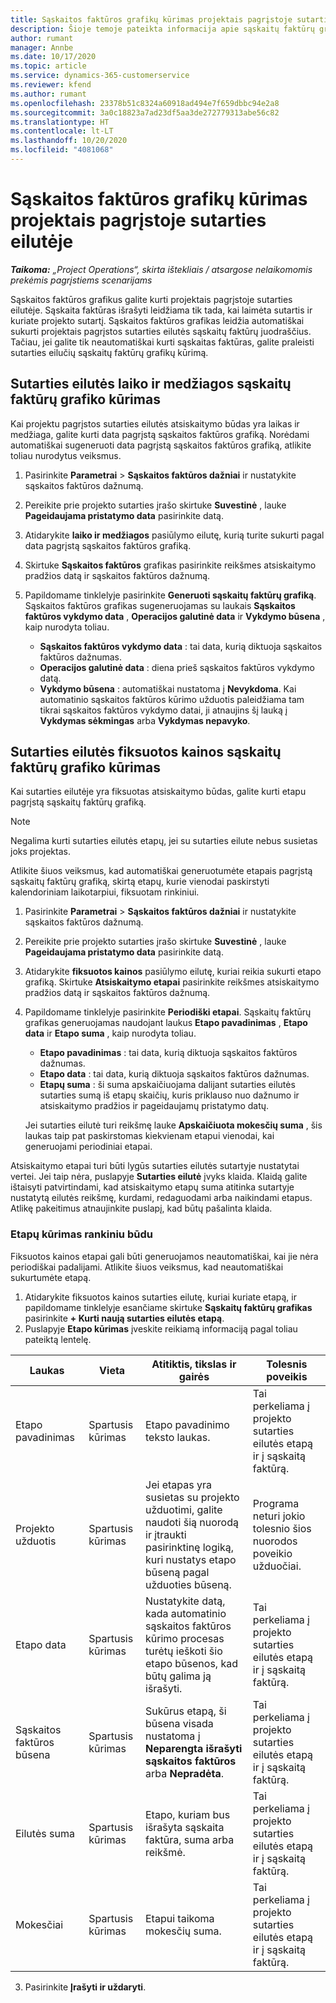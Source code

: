 ```yaml
---
title: Sąskaitos faktūros grafikų kūrimas projektais pagrįstoje sutarties eilutėje
description: Šioje temoje pateikta informacija apie sąskaitų faktūrų grafikų ir sutarties eilučių etapų kūrimą.
author: rumant
manager: Annbe
ms.date: 10/17/2020
ms.topic: article
ms.service: dynamics-365-customerservice
ms.reviewer: kfend
ms.author: rumant
ms.openlocfilehash: 23378b51c8324a60918ad494e7f659dbbc94e2a8
ms.sourcegitcommit: 3a0c18823a7ad23df5aa3de272779313abe56c82
ms.translationtype: HT
ms.contentlocale: lt-LT
ms.lasthandoff: 10/20/2020
ms.locfileid: "4081068"
---
```

# <a name="create-an-invoice-schedule-on-a-project-based-contract-line"></a>Sąskaitos faktūros grafikų kūrimas projektais pagrįstoje sutarties eilutėje 

_**Taikoma:** „Project Operations“, skirta ištekliais / atsargose nelaikomomis prekėmis pagrįstiems scenarijams_

Sąskaitos faktūros grafikus galite kurti projektais pagrįstoje sutarties eilutėje. Sąskaita faktūras išrašyti leidžiama tik tada, kai laimėta sutartis ir kuriate projekto sutartį. Sąskaitos faktūros grafikas leidžia automatiškai sukurti projektais pagrįstos sutarties eilutės sąskaitų faktūrų juodraščius. Tačiau, jei galite tik neautomatiškai kurti sąskaitas faktūras, galite praleisti sutarties eilučių sąskaitų faktūrų grafikų kūrimą.

## <a name="create-a-time-and-material-invoice-schedule-for-a-contract-line"></a>Sutarties eilutės laiko ir medžiagos sąskaitų faktūrų grafiko kūrimas

Kai projektu pagrįstos sutarties eilutės atsiskaitymo būdas yra laikas ir medžiaga, galite kurti data pagrįstą sąskaitos faktūros grafiką. Norėdami automatiškai sugeneruoti data pagrįstą sąskaitos faktūros grafiką, atlikite toliau nurodytus veiksmus.

1. Pasirinkite **Parametrai** > **Sąskaitos faktūros dažniai** ir nustatykite sąskaitos faktūros dažnumą.
2. Pereikite prie projekto sutarties įrašo skirtuke **Suvestinė** , lauke **Pageidaujama pristatymo data** pasirinkite datą.
3. Atidarykite **laiko ir medžiagos** pasiūlymo eilutę, kurią turite sukurti pagal data pagrįstą sąskaitos faktūros grafiką. 
4. Skirtuke **Sąskaitos faktūros** grafikas pasirinkite reikšmes atsiskaitymo pradžios datą ir sąskaitos faktūros dažnumą.
5. Papildomame tinklelyje pasirinkite **Generuoti sąskaitų faktūrų grafiką**. Sąskaitos faktūros grafikas sugeneruojamas su laukais **Sąskaitos faktūros vykdymo data** , **Operacijos galutinė data** ir **Vykdymo būsena** , kaip nurodyta toliau.

    - **Sąskaitos faktūros vykdymo data** : tai data, kurią diktuoja sąskaitos faktūros dažnumas.
    - **Operacijos galutinė data** : diena prieš sąskaitos faktūros vykdymo datą.
    - **Vykdymo būsena** : automatiškai nustatoma į **Nevykdoma**. Kai automatinio sąskaitos faktūros kūrimo užduotis paleidžiama tam tikrai sąskaitos faktūros vykdymo datai, ji atnaujins šį lauką į **Vykdymas sėkmingas** arba **Vykdymas nepavyko**.

## <a name="create-a-fixed-price-invoice-schedule-for-a-contract-line"></a>Sutarties eilutės fiksuotos kainos sąskaitų faktūrų grafiko kūrimas

Kai sutarties eilutėje yra fiksuotas atsiskaitymo būdas, galite kurti etapu pagrįstą sąskaitų faktūrų grafiką. 

> [!NOTE]
> Negalima kurti sutarties eilutės etapų, jei su sutarties eilute nebus susietas joks projektas.

Atlikite šiuos veiksmus, kad automatiškai generuotumėte etapais pagrįstą sąskaitų faktūrų grafiką, skirtą etapų, kurie vienodai paskirstyti kalendoriniam laikotarpiui, fiksuotam rinkiniui.

1. Pasirinkite **Parametrai** > **Sąskaitos faktūros dažniai** ir nustatykite sąskaitos faktūros dažnumą.
2. Pereikite prie projekto sutarties įrašo skirtuke **Suvestinė** , lauke **Pageidaujama pristatymo data** pasirinkite datą.
3. Atidarykite **fiksuotos kainos** pasiūlymo eilutę, kuriai reikia sukurti etapo grafiką. Skirtuke **Atsiskaitymo etapai** pasirinkite reikšmes atsiskaitymo pradžios datą ir sąskaitos faktūros dažnumą. 
4. Papildomame tinklelyje pasirinkite **Periodiški etapai**. Sąskaitų faktūrų grafikas generuojamas naudojant laukus **Etapo pavadinimas** , **Etapo data** ir **Etapo suma** , kaip nurodyta toliau.

    - **Etapo pavadinimas** : tai data, kurią diktuoja sąskaitos faktūros dažnumas.
    - **Etapo data** : tai data, kurią diktuoja sąskaitos faktūros dažnumas.
    - **Etapų suma** : ši suma apskaičiuojama dalijant sutarties eilutės sutarties sumą iš etapų skaičių, kuris priklauso nuo dažnumo ir atsiskaitymo pradžios ir pageidaujamų pristatymo datų.

    Jei sutarties eilutė turi reikšmę lauke **Apskaičiuota mokesčių suma** , šis laukas taip pat paskirstomas kiekvienam etapui vienodai, kai generuojami periodiniai etapai.

Atsiskaitymo etapai turi būti lygūs sutarties eilutės sutartyje nustatytai vertei. Jei taip nėra, puslapyje **Sutarties eilutė** įvyks klaida. Klaidą galite ištaisyti patvirtindami, kad atsiskaitymo etapų suma atitinka sutartyje nustatytą eilutės reikšmę, kurdami, redaguodami arba naikindami etapus. Atlikę pakeitimus atnaujinkite puslapį, kad būtų pašalinta klaida.

### <a name="manually-create-milestones"></a>Etapų kūrimas rankiniu būdu

Fiksuotos kainos etapai gali būti generuojamos neautomatiškai, kai jie nėra periodiškai padalijami. Atlikite šiuos veiksmus, kad neautomatiškai sukurtumėte etapą.

1. Atidarykite fiksuotos kainos sutarties eilutę, kuriai kuriate etapą, ir papildomame tinklelyje esančiame skirtuke **Sąskaitų faktūrų grafikas** pasirinkite **+ Kurti naują sutarties eilutės etapą**. 
2. Puslapyje **Etapo kūrimas** įveskite reikiamą informaciją pagal toliau pateiktą lentelę.

| Laukas | Vieta | Atitiktis, tikslas ir gairės | Tolesnis poveikis |
| --- | --- | --- | --- |
| Etapo pavadinimas | Spartusis kūrimas | Etapo pavadinimo teksto laukas. | Tai perkeliama į projekto sutarties eilutės etapą ir į sąskaitą faktūrą. |
| Projekto užduotis | Spartusis kūrimas | Jei etapas yra susietas su projekto užduotimi, galite naudoti šią nuorodą ir įtraukti pasirinktinę logiką, kuri nustatys etapo būseną pagal užduoties būseną. | Programa neturi jokio tolesnio šios nuorodos poveikio užduočiai. |
| Etapo data | Spartusis kūrimas | Nustatykite datą, kada automatinio sąskaitos faktūros kūrimo procesas turėtų ieškoti šio etapo būsenos, kad būtų galima ją išrašyti. | Tai perkeliama į projekto sutarties eilutės etapą ir į sąskaitą faktūrą. |
| Sąskaitos faktūros būsena | Spartusis kūrimas | Sukūrus etapą, ši būsena visada nustatoma į **Neparengta išrašyti sąskaitos faktūros** arba **Nepradėta**. | Tai perkeliama į projekto sutarties eilutės etapą ir į sąskaitą faktūrą. |
| Eilutės suma | Spartusis kūrimas | Etapo, kuriam bus išrašyta sąskaita faktūra, suma arba reikšmė. | Tai perkeliama į projekto sutarties eilutės etapą ir į sąskaitą faktūrą. |
| Mokesčiai | Spartusis kūrimas | Etapui taikoma mokesčių suma. | Tai perkeliama į projekto sutarties eilutės etapą ir į sąskaitą faktūrą. |

3. Pasirinkite **Įrašyti ir uždaryti**.
